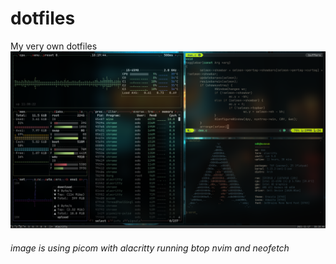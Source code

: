 # dotfiles
My very own dotfiles
![preview image](https://github.com/Zarzelcow/dotfiles/raw/main/_git_/preview.png)
###### image is using picom with alacritty running btop nvim and neofetch